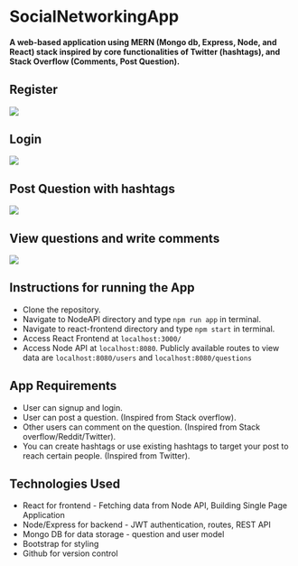 # SocialNetworkingApp
#### A web-based application using MERN (Mongo db, Express, Node, and React) stack inspired by core functionalities of Twitter (hashtags), and Stack Overflow (Comments, Post Question).

## Register 
![](https://github.com/Gurjit29/QAEngineApp/blob/b7fbb1f434c5c49a5ab7ae72f99680f1b044b4c8/react-frontend/register.gif)
## Login
![](https://github.com/Gurjit29/QAEngineApp/blob/b7fbb1f434c5c49a5ab7ae72f99680f1b044b4c8/react-frontend/login.gif)
## Post Question with hashtags
![](https://github.com/Gurjit29/QAEngineApp/blob/b7fbb1f434c5c49a5ab7ae72f99680f1b044b4c8/react-frontend/ask_question.gif)
## View questions and write comments
![](https://github.com/Gurjit29/QAEngineApp/blob/b7fbb1f434c5c49a5ab7ae72f99680f1b044b4c8/react-frontend/questions.gif)

## Instructions for running the App 
* Clone the repository.
* Navigate to NodeAPI directory and type `npm run app` in terminal.
* Navigate to react-frontend directory and type `npm start` in terminal.
* Access React Frontend at `localhost:3000/`
* Access Node API at `localhost:8080`. Publicly available routes to view data are `localhost:8080/users` and `localhost:8080/questions`

## App Requirements 
* User can signup and login.
* User can post a question. (Inspired from Stack overflow).
* Other users can comment on the question. (Inspired from Stack overflow/Reddit/Twitter).
* You can create hashtags or use existing hashtags to target your post to reach certain people. (Inspired from Twitter).


## Technologies Used
* React for frontend - Fetching data from Node API, Building Single Page Application
* Node/Express for backend - JWT authentication, routes, REST API
* Mongo DB for data storage - question and user model
* Bootstrap for styling
* Github for version control


